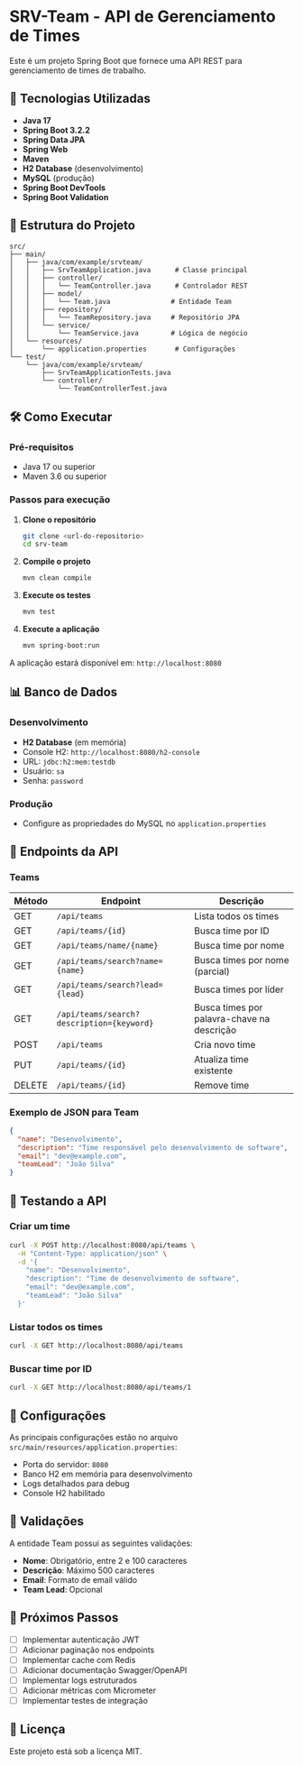 # SRV-Team - API de Gerenciamento de Times

Este é um projeto Spring Boot que fornece uma API REST para gerenciamento de times de trabalho.

## 🚀 Tecnologias Utilizadas

- **Java 17**
- **Spring Boot 3.2.2**
- **Spring Data JPA**
- **Spring Web**
- **Maven**
- **H2 Database** (desenvolvimento)
- **MySQL** (produção)
- **Spring Boot DevTools**
- **Spring Boot Validation**

## 📁 Estrutura do Projeto

```
src/
├── main/
│   ├── java/com/example/srvteam/
│   │   ├── SrvTeamApplication.java      # Classe principal
│   │   ├── controller/
│   │   │   └── TeamController.java      # Controlador REST
│   │   ├── model/
│   │   │   └── Team.java               # Entidade Team
│   │   ├── repository/
│   │   │   └── TeamRepository.java     # Repositório JPA
│   │   └── service/
│   │       └── TeamService.java        # Lógica de negócio
│   └── resources/
│       └── application.properties       # Configurações
└── test/
    └── java/com/example/srvteam/
        ├── SrvTeamApplicationTests.java
        └── controller/
            └── TeamControllerTest.java
```

## 🛠️ Como Executar

### Pré-requisitos
- Java 17 ou superior
- Maven 3.6 ou superior

### Passos para execução

1. **Clone o repositório**
   ```bash
   git clone <url-do-repositorio>
   cd srv-team
   ```

2. **Compile o projeto**
   ```bash
   mvn clean compile
   ```

3. **Execute os testes**
   ```bash
   mvn test
   ```

4. **Execute a aplicação**
   ```bash
   mvn spring-boot:run
   ```

A aplicação estará disponível em: `http://localhost:8080`

## 📊 Banco de Dados

### Desenvolvimento
- **H2 Database** (em memória)
- Console H2: `http://localhost:8080/h2-console`
- URL: `jdbc:h2:mem:testdb`
- Usuário: `sa`
- Senha: `password`

### Produção
- Configure as propriedades do MySQL no `application.properties`

## 🔗 Endpoints da API

### Teams

| Método | Endpoint | Descrição |
|--------|----------|-----------|
| GET | `/api/teams` | Lista todos os times |
| GET | `/api/teams/{id}` | Busca time por ID |
| GET | `/api/teams/name/{name}` | Busca time por nome |
| GET | `/api/teams/search?name={name}` | Busca times por nome (parcial) |
| GET | `/api/teams/search?lead={lead}` | Busca times por líder |
| GET | `/api/teams/search?description={keyword}` | Busca times por palavra-chave na descrição |
| POST | `/api/teams` | Cria novo time |
| PUT | `/api/teams/{id}` | Atualiza time existente |
| DELETE | `/api/teams/{id}` | Remove time |

### Exemplo de JSON para Team

```json
{
  "name": "Desenvolvimento",
  "description": "Time responsável pelo desenvolvimento de software",
  "email": "dev@example.com",
  "teamLead": "João Silva"
}
```

## 🧪 Testando a API

### Criar um time
```bash
curl -X POST http://localhost:8080/api/teams \
  -H "Content-Type: application/json" \
  -d '{
    "name": "Desenvolvimento",
    "description": "Time de desenvolvimento de software",
    "email": "dev@example.com",
    "teamLead": "João Silva"
  }'
```

### Listar todos os times
```bash
curl -X GET http://localhost:8080/api/teams
```

### Buscar time por ID
```bash
curl -X GET http://localhost:8080/api/teams/1
```

## 🔧 Configurações

As principais configurações estão no arquivo `src/main/resources/application.properties`:

- Porta do servidor: `8080`
- Banco H2 em memória para desenvolvimento
- Logs detalhados para debug
- Console H2 habilitado

## 📝 Validações

A entidade Team possui as seguintes validações:

- **Nome**: Obrigatório, entre 2 e 100 caracteres
- **Descrição**: Máximo 500 caracteres
- **Email**: Formato de email válido
- **Team Lead**: Opcional

## 🚀 Próximos Passos

- [ ] Implementar autenticação JWT
- [ ] Adicionar paginação nos endpoints
- [ ] Implementar cache com Redis
- [ ] Adicionar documentação Swagger/OpenAPI
- [ ] Implementar logs estruturados
- [ ] Adicionar métricas com Micrometer
- [ ] Implementar testes de integração

## 📄 Licença

Este projeto está sob a licença MIT.
